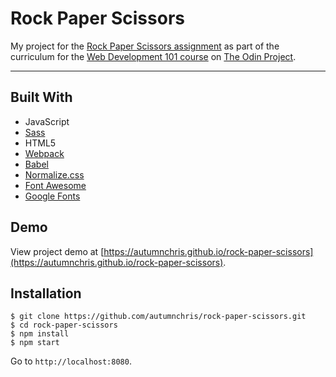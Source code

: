 # Rock Paper Scissors

My project for the [Rock Paper Scissors assignment](https://www.theodinproject.com/courses/web-development-101/lessons/rock-paper-scissors) as part of the curriculum for the [Web Development 101 course](https://www.theodinproject.com/courses/web-development-101) on [The Odin Project](https://www.theodinproject.com).

---

## Built With
* JavaScript
* [Sass](http://sass-lang.com)
* HTML5
* [Webpack](https://webpack.js.org)
* [Babel](https://babeljs.io)
* [Normalize.css](https://necolas.github.io/normalize.css)
* [Font Awesome](https://fontawesome.com)
* [Google Fonts](https://fonts.google.com)

## Demo

View project demo at [https://autumnchris.github.io/rock-paper-scissors](https://autumnchris.github.io/rock-paper-scissors).

## Installation

```
$ git clone https://github.com/autumnchris/rock-paper-scissors.git
$ cd rock-paper-scissors
$ npm install
$ npm start
```
Go to `http://localhost:8080`.
